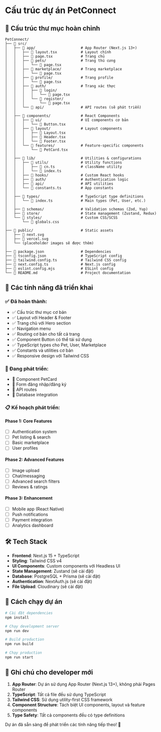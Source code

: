 # Cấu trúc dự án PetConnect

## 📁 Cấu trúc thư mục hoàn chỉnh

```
PetConnect/
├── 📂 src/
│   ├── 📂 app/                     # App Router (Next.js 13+)
│   │   ├── 📄 layout.tsx           # Layout chính
│   │   ├── 📄 page.tsx             # Trang chủ
│   │   ├── 📂 pets/                # Trang thú cưng
│   │   │   └── 📄 page.tsx
│   │   ├── 📂 marketplace/         # Trang marketplace
│   │   │   └── 📄 page.tsx
│   │   ├── 📂 profile/             # Trang profile
│   │   │   └── 📄 page.tsx
│   │   ├── 📂 auth/                # Trang xác thực
│   │   │   ├── 📂 login/
│   │   │   │   └── 📄 page.tsx
│   │   │   └── 📂 register/
│   │   │       └── 📄 page.tsx
│   │   └── 📂 api/                 # API routes (sẽ phát triển)
│   │
│   ├── 📂 components/              # React Components
│   │   ├── 📂 ui/                  # UI components cơ bản
│   │   │   └── 📄 Button.tsx
│   │   ├── 📂 layout/              # Layout components
│   │   │   ├── 📄 Layout.tsx
│   │   │   ├── 📄 Header.tsx
│   │   │   └── 📄 Footer.tsx
│   │   └── 📂 features/            # Feature-specific components
│   │       └── 📄 PetCard.tsx
│   │
│   ├── 📂 lib/                     # Utilities & configurations
│   │   ├── 📂 utils/               # Utility functions
│   │   │   ├── 📄 cn.ts            # className utility
│   │   │   └── 📄 index.ts
│   │   ├── 📂 hooks/               # Custom React hooks
│   │   ├── 📂 auth/                # Authentication logic
│   │   ├── 📂 api/                 # API utilities
│   │   └── 📄 constants.ts         # App constants
│   │
│   ├── 📂 types/                   # TypeScript type definitions
│   │   └── 📄 index.ts             # Main types (Pet, User, etc.)
│   │
│   ├── 📂 schemas/                 # Validation schemas (Zod, Yup)
│   ├── 📂 store/                   # State management (Zustand, Redux)
│   └── 📂 styles/                  # Custom CSS/SCSS
│       └── 📄 globals.css
│
├── 📂 public/                      # Static assets
│   ├── 📄 next.svg
│   ├── 📄 vercel.svg
│   └── (placeholder images sẽ được thêm)
│
├── 📄 package.json                 # Dependencies
├── 📄 tsconfig.json                # TypeScript config
├── 📄 tailwind.config.ts           # Tailwind CSS config
├── 📄 next.config.ts               # Next.js config
├── 📄 eslint.config.mjs            # ESLint config
└── 📄 README.md                    # Project documentation
```

## 🎯 Các tính năng đã triển khai

### ✅ Đã hoàn thành:
- ✅ Cấu trúc thư mục cơ bản
- ✅ Layout với Header & Footer
- ✅ Trang chủ với Hero section
- ✅ Navigation menu
- ✅ Routing cơ bản cho tất cả trang
- ✅ Component Button có thể tái sử dụng
- ✅ TypeScript types cho Pet, User, Marketplace
- ✅ Constants và utilities cơ bản
- ✅ Responsive design với Tailwind CSS

### 🔄 Đang phát triển:
- 🔄 Component PetCard
- 🔄 Form đăng nhập/đăng ký
- 🔄 API routes
- 🔄 Database integration

### 📋 Kế hoạch phát triển:

#### Phase 1: Core Features
- [ ] Authentication system
- [ ] Pet listing & search
- [ ] Basic marketplace
- [ ] User profiles

#### Phase 2: Advanced Features  
- [ ] Image upload
- [ ] Chat/messaging
- [ ] Advanced search filters
- [ ] Reviews & ratings

#### Phase 3: Enhancement
- [ ] Mobile app (React Native)
- [ ] Push notifications
- [ ] Payment integration
- [ ] Analytics dashboard

## 🛠️ Tech Stack

- **Frontend**: Next.js 15 + TypeScript
- **Styling**: Tailwind CSS v4
- **UI Components**: Custom components với Headless UI
- **State Management**: Zustand (sẽ cài đặt)
- **Database**: PostgreSQL + Prisma (sẽ cài đặt)
- **Authentication**: NextAuth.js (sẽ cài đặt)
- **File Upload**: Cloudinary (sẽ cài đặt)

## 🚀 Cách chạy dự án

```bash
# Cài đặt dependencies
npm install

# Chạy development server
npm run dev

# Build production
npm run build

# Chạy production
npm run start
```

## 📝 Ghi chú cho developer mới

1. **App Router**: Dự án sử dụng App Router (Next.js 13+), không phải Pages Router
2. **TypeScript**: Tất cả file đều sử dụng TypeScript
3. **Tailwind CSS**: Sử dụng utility-first CSS framework
4. **Component Structure**: Tách biệt UI components, layout và feature components
5. **Type Safety**: Tất cả components đều có type definitions

Dự án đã sẵn sàng để phát triển các tính năng tiếp theo! 🎉
